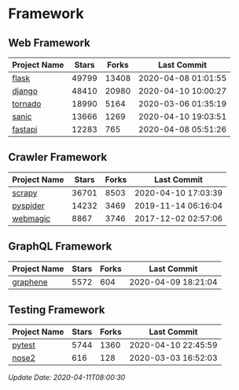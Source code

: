 # Framework

## Web Framework

| Project Name | Stars | Forks | Last Commit |
| ------------ | ----- | ----- | ----------- |
| [flask](https://github.com/pallets/flask) | 49799 | 13408 | 2020-04-08 01:01:55 |
| [django](https://github.com/django/django) | 48410 | 20980 | 2020-04-10 10:00:27 |
| [tornado](https://github.com/tornadoweb/tornado) | 18990 | 5164 | 2020-03-06 01:35:19 |
| [sanic](https://github.com/huge-success/sanic) | 13666 | 1269 | 2020-04-10 19:03:51 |
| [fastapi](https://github.com/tiangolo/fastapi) | 12283 | 765 | 2020-04-08 05:51:26 |

## Crawler Framework

| Project Name | Stars | Forks | Last Commit |
| ------------ | ----- | ----- | ----------- |
| [scrapy](https://github.com/scrapy/scrapy) | 36701 | 8503 | 2020-04-10 17:03:39 |
| [pyspider](https://github.com/binux/pyspider) | 14232 | 3469 | 2019-11-14 06:16:04 |
| [webmagic](https://github.com/code4craft/webmagic) | 8867 | 3746 | 2017-12-02 02:57:06 |

## GraphQL Framework

| Project Name | Stars | Forks | Last Commit |
| ------------ | ----- | ----- | ----------- |
| [graphene](https://github.com/graphql-python/graphene) | 5572 | 604 | 2020-04-09 18:21:04 |

## Testing Framework

| Project Name | Stars | Forks | Last Commit |
| ------------ | ----- | ----- | ----------- |
| [pytest](https://github.com/pytest-dev/pytest) | 5744 | 1360 | 2020-04-10 22:45:59 |
| [nose2](https://github.com/nose-devs/nose2) | 616 | 128 | 2020-03-03 16:52:03 |

*Update Date: 2020-04-11T08:00:30*